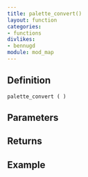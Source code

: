 ```yaml
---
title: palette_convert()
layout: function
categories:
- functions
divlikes:
- bennugd
module: mod_map
---
```


## Definition

    palette_convert ( )

## Parameters

## Returns

## Example
